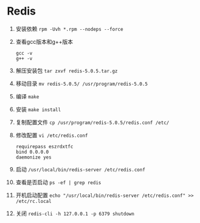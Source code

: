# Redis

1. 安装依赖 `rpm -Uvh *.rpm --nodeps --force`

2. 查看gcc版本和g++版本

    ```shell
    gcc -v
    g++ -v
    ```

3. 解压安装包 `tar zxvf redis-5.0.5.tar.gz`

4. 移动目录 `mv redis-5.0.5/ /usr/program/redis-5.0.5`

5. 编译 `make`

6. 安装 `make install`

7. 复制配置文件 `cp /usr/program/redis-5.0.5/redis.conf /etc/`

8. 修改配置 `vi /etc/redis.conf`

    ```shell
    requirepass eszrdxtfc
    bind 0.0.0.0
    daemonize yes
    ```

9. 启动 `/usr/local/bin/redis-server /etc/redis.conf`

10. 查看是否启动 `ps -ef | grep redis`

11. 开机启动配置 `echo "/usr/local/bin/redis-server /etc/redis.conf" >> /etc/rc.local`

12. 关闭 `redis-cli -h 127.0.0.1 -p 6379 shutdown`
